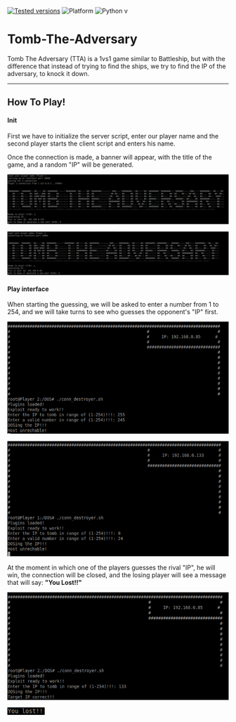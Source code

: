 [![Tested versions](https://img.shields.io/badge/tested%20versions-0.1-blue)](https://github.com/4p0f1s/Tomb-The-Adversary/releases/tag/TTA-v0.1)
![Platform](https://img.shields.io/badge/platform-windos%20%7C%20macos%20%7C%20linux-lightgrey)
![Python v](https://img.shields.io/badge/python-%3E%3D3.0-blue)

# Tomb-The-Adversary

Tomb The Adversary (TTA) is a 1vs1 game similar to Battleship, but with the difference that instead of trying to find the ships, we try to find the IP of the adversary, to knock it down.

---

## How To Play!


#### Init

First we have to initialize the server script, enter our player name and the second player starts the client script and enters his name.

Once the connection is made, a banner will appear, with the title of the game, and a random "IP" will be generated.

![srv 1](img/srv1.png)

![cl 1](img/cl1.png)

#### Play interface

When starting the guessing, we will be asked to enter a number from 1 to 254, and we will take turns to see who guesses the opponent's "IP" first.

![cl 2](img/cl2.png)

![srv 2](img/srv2.png)

At the moment in which one of the players guesses the rival "IP", he will win, the connection will be closed, and the losing player will see a message that will say: **"You Lost!!"**

![cl 3](img/cl3.png)

![srv 3](img/srv3.png)
